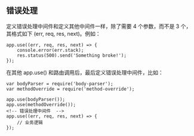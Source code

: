 ## 错误处理
定义错误处理中间件和定义其他中间件一样，除了需要 4 个参数，而不是 3 个，其格式如下 (err, req, res, next)。例如：

    app.use((err, req, res, next) => {
        console.error(err.stack);
        res.status(500).send('Something broke!');
    });

在其他 app.use() 和路由调用后，最后定义错误处理中间件，比如：

    var bodyParser = require('body-parser');
    var methodOverride = require('method-override');

    app.use(bodyParser());
    app.use(methodOverride());
    <!-- 错误处理中间件  -->
    app.use((err, req, res, next) => {
        // 业务逻辑
    });